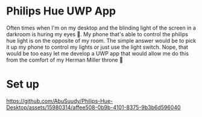 # Philips Hue UWP App

Often times when I'm on my desktop and the blinding light of the screen in a darkroom is huring my eyes 👀. My phone that's able to control the philips hue light is on the opposite of my room. The simple answer would be to pick it up my phone to control my lights or just use the light switch. Nope, that would be too easy let me develop a UWP app that would allow me do this from the comfort of my Herman Miller throne 💺

# Set up 



https://github.com/AbuSuudy/Philips-Hue-Desktop/assets/15980314/affee508-0b9b-4101-8375-9b3b6d596040

